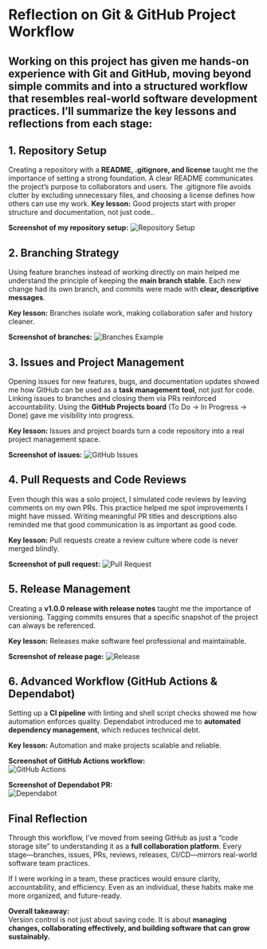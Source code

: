 # **Reflection on Git & GitHub Project Workflow**

## **Working on this project has given me hands-on experience with Git and GitHub, moving beyond simple commits and into a structured workflow that resembles real-world software development practices. I’ll summarize the key lessons and reflections from each stage:**

## **1\. Repository Setup**

Creating a repository with a **README, .gitignore, and license** taught me the importance of setting a strong foundation. A clear README communicates the project’s purpose to collaborators and users. The .gitignore file avoids clutter by excluding unnecessary files, and choosing a license defines how others can use my work.                                                                          **Key lesson:** Good projects start with proper structure and documentation, not just code.. 

**Screenshot of my repository setup:**
![Repository Setup](images/repo-setup.png)


## **2\. Branching Strategy**

Using feature branches instead of working directly on main helped me understand the principle of keeping the **main branch stable**. Each new change had its own branch, and commits were made with **clear, descriptive messages**.

**Key lesson:** Branches isolate work, making collaboration safer and history cleaner.

**Screenshot of branches:**
![Branches Example](images/branches.png)

## 

## 

## **3\. Issues and Project Management**

Opening issues for new features, bugs, and documentation updates showed me how GitHub can be used as a **task management tool**, not just for code. Linking issues to branches and closing them via PRs reinforced accountability. Using the **GitHub Projects board** (To Do → In Progress → Done) gave me visibility into progress.

**Key lesson:** Issues and project boards turn a code repository into a real project management space.


**Screenshot of issues:**
![GitHub Issues](images/issues.png)

## 

## 

## **4\. Pull Requests and Code Reviews**

Even though this was a solo project, I simulated code reviews by leaving comments on my own PRs. This practice helped me spot improvements I might have missed. Writing meaningful PR titles and descriptions also reminded me that good communication is as important as good code.

**Key lesson:** Pull requests create a review culture where code is never merged blindly.


**Screenshot of pull request:**
![Pull Request](images/pr.png)

## 

## 

## 

## 

## **5\. Release Management**

Creating a **v1.0.0 release with release notes** taught me the importance of versioning. Tagging commits ensures that a specific snapshot of the project can always be referenced.

**Key lesson:** Releases make software feel professional and maintainable.


**Screenshot of release page:**
![Release](images/release.png)

## 

## 

## 

## 

## 

## 

## **6\. Advanced Workflow (GitHub Actions & Dependabot)**

Setting up a **CI pipeline** with linting and shell script checks showed me how automation enforces quality. Dependabot introduced me to **automated dependency management**, which reduces technical debt.

**Key lesson:** Automation and  make projects scalable and reliable.

**Screenshot of GitHub Actions workflow:**  
![GitHub Actions](images/action.png)


**Screenshot of Dependabot PR:**  
![Dependabot](images/dependabot.png)


## 

## 

## 

## 

## 

## **Final Reflection**

Through this workflow, I’ve moved from seeing GitHub as just a “code storage site” to understanding it as a **full collaboration platform**. Every stage—branches, issues, PRs, reviews, releases, CI/CD—mirrors real-world software team practices.

If I were working in a team, these practices would ensure clarity, accountability, and efficiency. Even as an individual, these habits make me more organized, and future-ready.

**Overall takeaway:**  
 Version control is not just about saving code. It is about **managing changes, collaborating effectively, and building software that can grow sustainably.**

